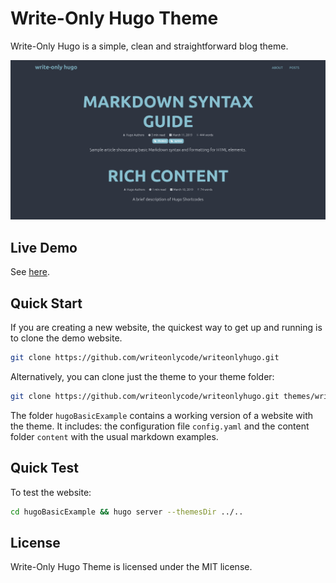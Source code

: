# Write-Only Hugo Theme

Write-Only Hugo is a simple, clean and straightforward blog theme.

![Screenshot](https://raw.githubusercontent.com/writeonlycode/writeonlyhugo/master/images/screenshot.png)

## Live Demo

See [here](https://writeonlycode.github.io/writeonlyhugo/).

## Quick Start

If you are creating a new website, the quickest way to get up and running is to
clone the demo website.

```bash
git clone https://github.com/writeonlycode/writeonlyhugo.git
```

Alternatively, you can clone just the theme to your theme folder:

```bash
git clone https://github.com/writeonlycode/writeonlyhugo.git themes/writeonlyhugo-theme
```

The folder `hugoBasicExample` contains a working version of a website with the
theme. It includes: the configuration file `config.yaml` and the content folder
`content` with the usual markdown examples.

## Quick Test

To test the website:

```bash
cd hugoBasicExample && hugo server --themesDir ../..
```

## License 

Write-Only Hugo Theme is licensed under the MIT license.

